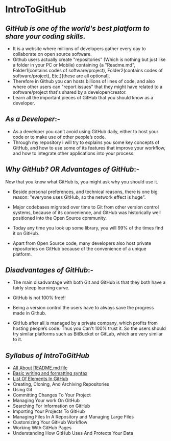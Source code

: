 # IntroToGitHub

## *GitHub  is  one  of  the  world's  best  platform  to share  your  coding  skills*.  

- It is a website where millions of developers gather every day to collaborate on open source software.
- Github  users  actually  create  "repositories"  (Which  is  nothing  but  just  like  a  folder  in  your  PC  or  Mobile)  containing  {a  "Readme.md",  Folder1(contains  codes  of  software/project),  Folder2(contains  codes  of  software/project),  Etc.}[these are all optional].  
- Therefore  in  Github  you  can  hosts  billions  of  lines  of  code,  and  also  where  other  users  can  "report issues"  that  they  might  have  related  to  a  software/project  that's  shared  by  a  developer/creator. 
- Learn  all  the  important  pieces  of  GitHub  that  you  should  know  as  a  developer.




## *As  a  Developer*:-

- As a developer you can’t avoid using GitHub daily, either to host your code or to make use of other people’s code. 
- Through my repository i will try to explains you some key concepts of GitHub, and how to use some of its features that improve your workflow, and how to integrate other applications into your process.




## *Why GitHub?    _OR_    Advantages  of  GitHub*:-
Now that you know what GitHub is, you might ask why you should use it.
 
- Beside personal preferences, and technical reasons, there is one big reason: "everyone uses GitHub, so the network effect is huge".

- Major codebases migrated over time to Git from other version control systems, because of its convenience, and GitHub was historically well positioned into the Open Source community.

- Today any time you look up some library, you will 99% of the times find it on GitHub.

- Apart from Open Source code, many developers also host private repositories on GitHub because of the convenience of a unique platform.



## *Disadvantages of GitHub*:-

- The main disadvantage with both Git and GitHub is that they both have a fairly steep learning curve.

- GitHub  is not  100%  free!!

- Being  a  version  control  the  users have to always save the progress made in Github.

- GitHub after all is managed by a private company, which profits from hosting people’s code. Thus you Can't 100% trust it. So the users should try similar platforms such as BitBucket or GitLab, which are very similar to it. 




## *Syllabus  of  IntroToGitHub*

- [All About README.md file](https://github.com/Lucifer-00007/IntroToGitHub/blob/master/All%20About%20%20README.md%20%20file.md)
- [Basic writing and formatting syntax](https://github.com/Lucifer-00007/IntroToGitHub/blob/master/Basic%20writing%20and%20formatting%20syntax.md)	
- [List Of Elements In GitHub](https://github.com/Lucifer-00007/IntroToGitHub/blob/master/List%20Of%20Elements%20In%20GitHub.md#list--of--all--basic--elements--of--github--are--as--follows-)
- Creating, Cloning, And Archiving Repositories
- Using Git
- Committing Changes To Your Project
- Managing Your work On GitHub
- Searching For Information on GitHub
- Importing Your Projects To GitHub
- Managing Files In A Repository and Managing Large Files
- Customizing Your GitHub Workflow
- Working With GitHub Pages
- Understanding How GitHub Uses And Protects Your Data




















